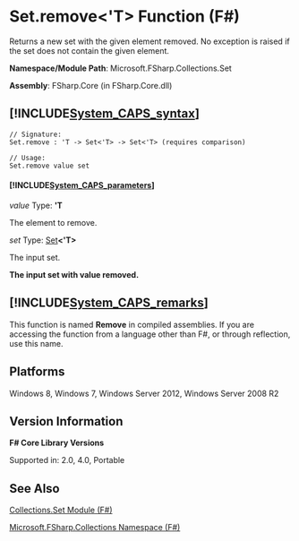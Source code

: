 # Set.remove<'T> Function (F#)

Returns a new set with the given element removed. No exception is raised if the set does not contain the given element.

**Namespace/Module Path**: Microsoft.FSharp.Collections.Set

**Assembly**: FSharp.Core (in FSharp.Core.dll)


## [!INCLUDE[System_CAPS_syntax](//System/Token/System_CAPS_syntax_md.md)]

```
// Signature:
Set.remove : 'T -> Set<'T> -> Set<'T> (requires comparison)

// Usage:
Set.remove value set
```

#### [!INCLUDE[System_CAPS_parameters](//System/Token/System_CAPS_parameters_md.md)]
*value*
Type: **'T**


The element to remove.


*set*
Type: [Set](http://msdn.microsoft.com/en-us/library/50cebdce-0cd7-4c5c-8ebc-f3a9e90b38d8)**&lt;'T&gt;**


The input set.



**The input set with value removed.**
## [!INCLUDE[System_CAPS_remarks](//System/Token/System_CAPS_remarks_md.md)]
This function is named **Remove** in compiled assemblies. If you are accessing the function from a language other than F#, or through reflection, use this name.


## Platforms
Windows 8, Windows 7, Windows Server 2012, Windows Server 2008 R2


## Version Information
**F# Core Library Versions**

Supported in: 2.0, 4.0, Portable




## See Also
[Collections.Set Module &#40;F&#35;&#41;](Collections.Set+Module+28%F%2329%.md)

[Microsoft.FSharp.Collections Namespace &#40;F&#35;&#41;](Microsoft.FSharp.Collections+Namespace+28%F%2329%.md)

